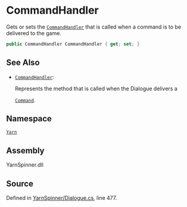 # CommandHandler

Gets or sets the [`CommandHandler`](../commandhandler.md) that is called when a command is to be delivered to the game.

```csharp
public CommandHandler CommandHandler { get; set; }
```

## See Also

* [`CommandHandler`](../commandhandler.md): 

  Represents the method that is called when the Dialogue delivers a

  [`Command`](../command/).

## Namespace

[`Yarn`](../)

## Assembly

YarnSpinner.dll

## Source

Defined in [YarnSpinner/Dialogue.cs](https://github.com/YarnSpinnerTool/YarnSpinner//blob/develop/YarnSpinner/Dialogue.cs#L477), line 477.


